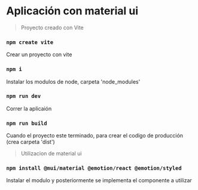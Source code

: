 # Aplicación con material ui

> Proyecto creado con Vite
### `npm create vite`
Crear un proyecto con vite

### `npm i`
Instalar los modulos de node, carpeta 'node_modules'

### `npm run dev`
Correr la aplicaión

### `npm run build`
Cuando el proyecto este terminado, para crear el codigo de producción (crea carpeta 'dist')

> Utilizacion de material ui
### `npm install @mui/material @emotion/react @emotion/styled`
Instalar el modulo y posteriormente se implementa el componente a utilizar